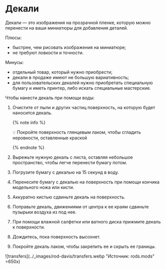 # Декали

Декали — это изображения на прозрачной пленке, которую можно перенести на ваши миниатюры для добавления деталей.

Плюсы:

- быстрее, чем рисовать изображения на миниатюре;
- не требуют ловкости и точности.

Минусы:

- отдельный товар, который нужно приобрести;
- декали в продаже имеют не большую вариативность;
- для пользовательских декалей нужно приобретать специальную бумагу и иметь принтер, либо искать специальные мастерские.

Чтобы нанести декаль при помощи воды:

1. Очистите от пыли и других частиц поверхность, на которую будет наносится декаль.

    {% note info %}

    💡 Покройте поверхность глянцевым лаком, чтобы сгладить неровности, оставленные краской

    {% endnote %}

2. Вырежьте нужную декаль с листа, оставляя небольшое пространство, чтобы легче перенести бумагу потом.
3. Погрузите бумагу с декалью на 15 секунд в воду.
4. Перенесите бумагу с декалью на поверхность при помощи кончика модельного ножа или кисти.
5. Аккуратно кистью сдвиньте декаль на поверхность.
6. Поправьте декаль, движениями от центра к ее краям сдвиньте пузырьки воздуха из под нее.
7. При помощи влажной салфетки или ватного диска прижмите декаль к поверхности.
8. Дождитесь, пока поверхность высохнет.
9. Покройте декаль лаком, чтобы закрепить ее и скрыть ее границы.

![transfers](../_images/rod-davis/transfers.webp "Источник: rods.mods" =650x)
